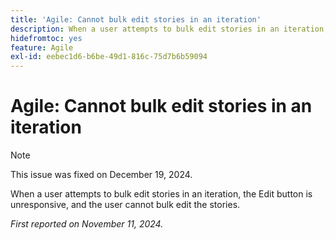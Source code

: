 ```yaml
---
title: 'Agile: Cannot bulk edit stories in an iteration'
description: When a user attempts to bulk edit stories in an iteration, the Edit button is unresponsive, and the user cannot bulk edit the stories.
hidefromtoc: yes
feature: Agile
exl-id: eebec1d6-b6be-49d1-816c-75d7b6b59094
---
```

# Agile: Cannot bulk edit stories in an iteration

>[!NOTE]
>
>This issue was fixed on December 19, 2024.

When a user attempts to bulk edit stories in an iteration, the Edit button is unresponsive, and the user cannot bulk edit the stories.

_First reported on November 11, 2024._
